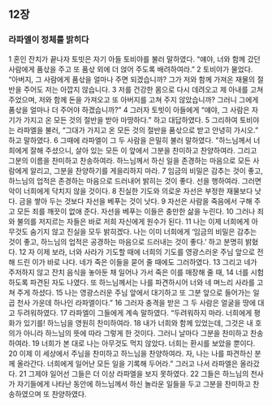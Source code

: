 ## 12장
### 라파엘이 정체를 밝히다
1 혼인 잔치가 끝나자 토빗은 자기 아들 토비야를 불러 말하였다. “얘야, 너와 함께 갔던 사람에게 품삯을 주고 또 품삯 외에 더 얹어 주도록 배려하여라.”
2 토비야가 물었다. “아버지, 그 사람에게 품삯을 얼마나 주면 되겠습니까? 그가 저와 함께 가져온 재물의 절반을 주어도 저는 아깝지 않습니다.
3 저를 건강한 몸으로 다시 데려오고 제 아내를 고쳐 주었으며, 저와 함께 돈을 가져오고 또 아버지를 고쳐 주지 않았습니까? 그러니 그에게 품삯을 얼마나 더 주어야 하겠습니까?”
4 그러자 토빗이 아들에게 “얘야, 그 사람은 자기가 가지고 온 모든 것의 절반을 받아 마땅하다.” 하고 대답하였다.
5 그리하여 토비야는 라파엘을 불러, “그대가 가지고 온 모든 것의 절반을 품삯으로 받고 안녕히 가시오.” 하고 말하였다.
6 그때에 라파엘이 그 두 사람을 은밀히 불러 말하였다. "하느님께서 너희에게 잘해 주셨으니, 살아 있는 모든 이 앞에서 그분을 찬미하고 찬양하여라. 그리고 그분의 이름을 찬미하고 찬송하여라. 하느님께서 하신 일을 존경하는 마음으로 모든 사람에게 알리고, 그분을 찬양하기를 게을리하지 마라.
7 임금의 비밀은 감추는 것이 좋고, 하느님의 업적은 존경하는 마음으로 드러내어 밝히는 것이 좋다. 선을 행하여라. 그러면 악이 너희에게 닥치지 않을 것이다.
8 진실한 기도와 의로운 자선은 부정한 재물보다 낫다. 금을 쌓아 두는 것보다 자선을 베푸는 것이 낫다.
9 자선은 사람을 죽음에서 구해 주고 모든 죄를 깨끗이 없애 준다. 자선을 베푸는 이들은 충만한 삶을 누린다.
10 그러나 죄와 불의를 저지르는 자들은 바로 저희 자신에게 원수가 된다.
11 나는 이제 너희에게 아무것도 숨기지 않고 진실을 모두 밝히겠다. 나는 이미 너희에게 ‘임금의 비밀은 감추는 것이 좋고, 하느님의 업적은 공경하는 마음으로 드러내는 것이 좋다.’ 하고 분명히 밝혔다.
12 자 이제 보라, 너와 사라가 기도할 때에 너희의 기도를 영광스러운 주님 앞으로 전해 드린 이가 바로 나다. 네가 죽은 이들을 묻어 줄 때에도 그러하였다.
13 그리고 네가 주저하지 않고 잔치 음식을 놓아둔 채 일어나 가서 죽은 이를 매장해 줄 때,
14 너를 시험하도록 파견된 자도 나였다. 또 하느님께서는 나를 파견하시어 너와 네 며느리 사라를 고쳐 주게 하셨다.
15 나는 영광스러운 주님 앞에서 대기하고 또 그분 앞으로 들어가는 일곱 천사 가운데 하나인 라파엘이다.”
16 그러자 충격을 받은 그 두 사람은 얼굴을 땅에 대고 두려워하였다.
17 라파엘이 그들에게 계속 말하였다. “두려워하지 마라. 너희에게 평화가 있기를! 하느님을 영원히 찬미하여라.
18 내가 너희와 함께 있었는데, 그것은 내 호의가 아니라 하느님의 뜻에 따라 그렇게 한 것이다. 그러니 날마다 그분을 찬미하고 찬송하여라.
19 너희가 본 대로 나는 아무것도 먹지 않았다. 너희는 환시를 보았을 뿐이다.
20 이제 이 세상에서 주님을 찬미하고 하느님을 찬양하여라. 자, 나는 나를 파견하신 분께 올라간다. 너희에게 일어난 모든 일을 기록해 두어라.” 그러고 나서 라파엘은 올라갔다.
21 그제야 일어선 그들은 더 이상 라파엘을 보지 못하였다.
22 그들은 하느님의 천사가 자기들에게 나타난 동안에 하느님께서 하신 놀라운 일들을 두고 그분을 찬미하고 찬송하였으며 또 찬양하였다.
